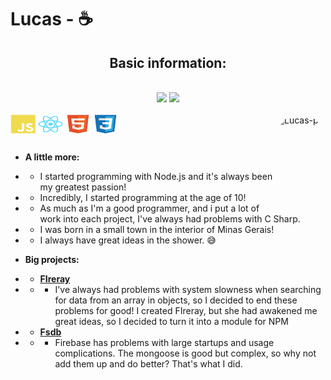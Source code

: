 # Lucas - ☕ 

<div align="center">
  <h2>Basic information:</h2><br>
  <img src="https://github-readme-stats.vercel.app/api?username=lucasFelixSilveira&show_icons=true&theme=transparent&border_color=6F34ad&icon_color=6F34ad">
  <img src="https://github-readme-stats.vercel.app/api/top-langs/?username=lucasFelixSilveira&show_icons=true&theme=transparent&border_color=6F34ad&icon_color=6F34ad">
</div>

<div style="display: inline_block"><br>
  <img align="center" alt="Lucas-Js" height="30" width="40" src="https://raw.githubusercontent.com/devicons/devicon/master/icons/javascript/javascript-plain.svg">
  <img align="center" alt="Lucas-React" height="30" width="40" src="https://raw.githubusercontent.com/devicons/devicon/master/icons/react/react-original.svg">
  <img align="center" alt="Lucas-HTML" height="30" width="40" src="https://raw.githubusercontent.com/devicons/devicon/master/icons/html5/html5-original.svg">
  <img align="center" alt="Lucas-CSS" height="30" width="40" src="https://raw.githubusercontent.com/devicons/devicon/master/icons/css3/css3-original.svg">
  <img align="right" alt="Lucas-pic" height="150" style="border-radius:50px;" src="https://media.discordapp.net/attachments/1045802171146453124/1045802201693573180/image-removebg-preview_3.png?width=407&height=271">
</div>

##

- **A little more:**
- - I started programming with Node.js and it's always been my greatest passion!
- - Incredibly, I started programming at the age of 10!
- - As much as I'm a good programmer, and i put a lot of work into each project, I've always had problems with C Sharp.
- - I was born in a small town in the interior of Minas Gerais!
- - I always have great ideas in the shower. 😅

- **Big projects:**
- - **[FIreray](https://github.com/lucasFelixSilveira/FIreray)**
- - - I've always had problems with system slowness when searching for data from an array in objects, so I decided to end these problems for good! I created FIreray, but she had awakened me great ideas, so I decided to turn it into a module for NPM
- - **[Fsdb](https://github.com/lucasFelixSilveira/fsdb)**
- - - Firebase has problems with large startups and usage complications. The mongoose is good but complex, so why not add them up and do better? That's what I did.
